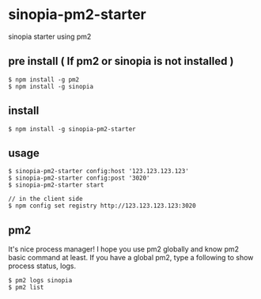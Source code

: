 # sinopia-pm2-starter
sinopia starter using pm2

## pre install ( If pm2 or sinopia is not installed )
```
$ npm install -g pm2
$ npm install -g sinopia
```

## install
```
$ npm install -g sinopia-pm2-starter
```

## usage
```
$ sinopia-pm2-starter config:host '123.123.123.123'
$ sinopia-pm2-starter config:post '3020'
$ sinopia-pm2-starter start

// in the client side
$ npm config set registry http://123.123.123.123:3020
```

## pm2
It's nice process manager!
I hope you use pm2 globally and know pm2 basic command at least.
If you have a global pm2, type a following to show process status, logs.
```
$ pm2 logs sinopia
$ pm2 list
```
